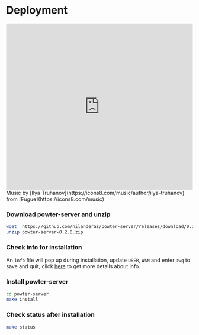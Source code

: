 # Deployment
<iframe frameborder="0" width="100%" height="450" src="https://www.dailymotion.com/embed/video/x74reht" allowfullscreen allow="autoplay"></iframe>
Music by [Ilya Truhanov](https://icons8.com/music/author/ilya-truhanov) from [Fugue](https://icons8.com/music)

### Download powter-server and unzip
```bash
wget  https://github.com/hilanderas/powter-server/releases/download/0.2.0/powter-server-0.2.0.zip
unzip powter-server-0.2.0.zip
```
### Check info for installation
An `info` file will pop up during installation, update `USER`, `WAN` and enter `:wq` to save and quit, click [here](../usermanual/INFO.md) to get more details about info.

### Install powter-server
```bash
cd powter-server
make install
```

### Check status after installation
```bash
make status
```


